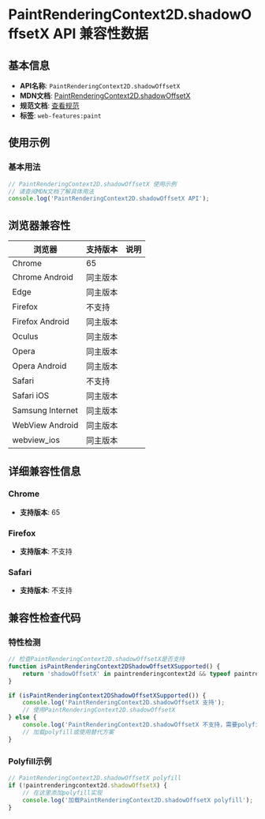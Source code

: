 # PaintRenderingContext2D.shadowOffsetX API 兼容性数据

## 基本信息

- **API名称**: `PaintRenderingContext2D.shadowOffsetX`
- **MDN文档**: [PaintRenderingContext2D.shadowOffsetX](https://developer.mozilla.org/docs/Web/API/CanvasRenderingContext2D/shadowOffsetX)
- **规范文档**: [查看规范](https://html.spec.whatwg.org/multipage/canvas.html#dom-context-2d-shadowoffsetx-dev)
- **标签**: `web-features:paint`

## 使用示例

### 基本用法

```javascript
// PaintRenderingContext2D.shadowOffsetX 使用示例
// 请查阅MDN文档了解具体用法
console.log('PaintRenderingContext2D.shadowOffsetX API');
```

## 浏览器兼容性

| 浏览器 | 支持版本 | 说明 |
|--------|----------|------|
| Chrome | 65 |  |
| Chrome Android | 同主版本 |  |
| Edge | 同主版本 |  |
| Firefox | 不支持 |  |
| Firefox Android | 同主版本 |  |
| Oculus | 同主版本 |  |
| Opera | 同主版本 |  |
| Opera Android | 同主版本 |  |
| Safari | 不支持 |  |
| Safari iOS | 同主版本 |  |
| Samsung Internet | 同主版本 |  |
| WebView Android | 同主版本 |  |
| webview_ios | 同主版本 |  |

## 详细兼容性信息

### Chrome

- **支持版本**: 65

### Firefox

- **支持版本**: 不支持

### Safari

- **支持版本**: 不支持

## 兼容性检查代码

### 特性检测

```javascript
// 检查PaintRenderingContext2D.shadowOffsetX是否支持
function isPaintRenderingContext2DShadowOffsetXSupported() {
    return 'shadowOffsetX' in paintrenderingcontext2d && typeof paintrenderingcontext2d.shadowOffsetX === 'function';
}

if (isPaintRenderingContext2DShadowOffsetXSupported()) {
    console.log('PaintRenderingContext2D.shadowOffsetX 支持');
    // 使用PaintRenderingContext2D.shadowOffsetX
} else {
    console.log('PaintRenderingContext2D.shadowOffsetX 不支持，需要polyfill');
    // 加载polyfill或使用替代方案
}
```

### Polyfill示例

```javascript
// PaintRenderingContext2D.shadowOffsetX polyfill
if (!paintrenderingcontext2d.shadowOffsetX) {
    // 在这里添加polyfill实现
    console.log('加载PaintRenderingContext2D.shadowOffsetX polyfill');
}
```

